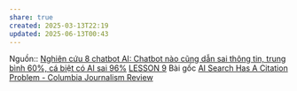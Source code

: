```yaml
---
share: true
created: 2025-03-13T22:19
updated: 2025-06-13T00:43
---
```

Nguồn:: [Nghiên cứu 8 chatbot AI: Chatbot nào cũng dẫn sai thông tin, trung bình 60%, cá biệt có AI sai 96%](https://tinhte.vn/thread/nghien-cuu-8-chatbot-ai-chatbot-nao-cung-dan-sai-thong-tin-trung-binh-60-ca-biet-co-ai-sai-96.3968655/)
[LESSON 9](https://thebullshitmachines.com/lesson-9-blue-links-matter/index.html)
Bài gốc [AI Search Has A Citation Problem - Columbia Journalism Review](https://www.cjr.org/tow_center/we-compared-eight-ai-search-engines-theyre-all-bad-at-citing-news.php)